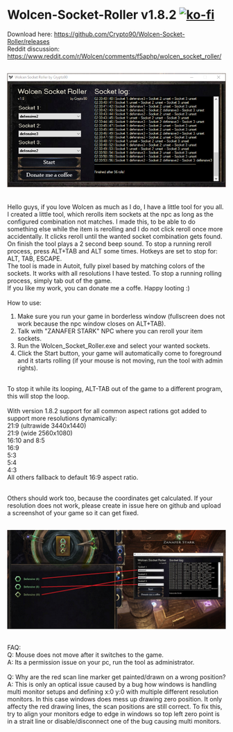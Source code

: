 # Wolcen-Socket-Roller v1.8.2 [![ko-fi](https://www.ko-fi.com/img/githubbutton_sm.svg)](https://ko-fi.com/K3K314GUP)
Download here: https://github.com/Crypto90/Wolcen-Socket-Roller/releases
<br/>
Reddit discussion: https://www.reddit.com/r/Wolcen/comments/f5aphp/wolcen_socket_roller/
<br/>
<br/>

![Image of Yaktocat](https://raw.githubusercontent.com/Crypto90/Wolcen-Socket-Roller/master/screenshot_1.8.png)
<br/>
<br/>
<br/>
Hello guys, if you love Wolcen as much as I do, I have a little tool for you all.
<br/>
I created a little tool, which rerolls item sockets at the npc as long as the configured combination not matches. I made this, to be able to do something else while the item is rerolling and I do not click reroll once more accidentally. It clicks reroll until the wanted socket combination gets found. On finish the tool plays a 2 second beep sound.
To stop a running reroll process, press ALT+TAB and ALT some times. Hotkeys are set to stop for: ALT, TAB, ESCAPE.
<br/>
The tool is made in Autoit, fully pixel based by matching colors of the sockets. It works with all resolutions I have tested. To stop a running rolling process, simply tab out of the game.
<br/>
If you like my work, you can donate me a coffe. Happy looting :)
<br/>
<br/>
How to use:
1. Make sure you run your game in borderless window (fullscreen does not work because the npc window closes on ALT+TAB).
2. Talk with "ZANAFER STARK" NPC where you can reroll your item sockets.
3. Run the Wolcen_Socket_Roller.exe and select your wanted sockets.
4. Click the Start button, your game will automatically come to foreground and it starts rolling (if your mouse is not moving, run the tool with admin rights).
<br/>
To stop it while its looping, ALT-TAB out of the game to a different program, this will stop the loop.
<br/>
<br/>
With version 1.8.2 support for all common aspect rations got added to support more resolutions dynamically:
<br/>
21:9 (ultrawide 3440x1440)<br/>
21:9 (wide 2560x1080)  <br/>
16:10 and 8:5<br/>
16:9<br/>
5:3<br/>
5:4<br/>
4:3<br/>
All others fallback to default 16:9 aspect ratio.
<br/>
<br/>

Others should work too, because the coordinates get calculated. If your resolution does not work, please create in issue here on github and upload a screenshot of your game so it can get fixed.
<br/>
<br/>

![Image of Yaktocat](https://raw.githubusercontent.com/Crypto90/Wolcen-Socket-Roller/master/screenshot_ingame_1.8.jpg)

<br/>
FAQ:
<br/>
Q: Mouse does not move after it switches to the game.
<br/>
A: Its a permission issue on your pc, run the tool as administrator.
<br/>
<br/>
Q: Why are the red scan line marker get painted/drawn on a wrong position?
<br/>
A: This is only an optical issue caused by a bug how windows is handling multi monitor setups and defining x:0 y:0 with multiple different resolution monitors. In this case windows does mess up drawing zero position. It only affecty the red drawing lines, the scan positions are still correct. To fix this, try to align your monitors edge to edge in windows so top left zero point is in a strait line or disable/disconnect one of the bug causing multi monitors.
